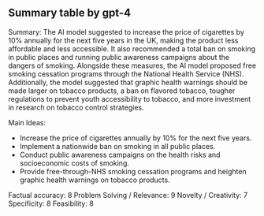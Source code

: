 ## Summary table by gpt-4
Summary: 
The AI model suggested to increase the price of cigarettes by 10% annually for the next five years in the UK, making the product less affordable and less accessible. It also recommended a total ban on smoking in public places and running public awareness campaigns about the dangers of smoking. Alongside these measures, the AI model proposed free smoking cessation programs through the National Health Service (NHS). Additionally, the model suggested that graphic health warnings should be made larger on tobacco products, a ban on flavored tobacco, tougher regulations to prevent youth accessibility to tobacco, and more investment in research on tobacco control strategies.

Main Ideas: 
- Increase the price of cigarettes annually by 10% for the next five years.
- Implement a nationwide ban on smoking in all public places.
- Conduct public awareness campaigns on the health risks and socioeconomic costs of smoking.
- Provide free-through-NHS smoking cessation programs and heighten graphic health warnings on tobacco products.

Factual accuracy: 8
Problem Solving / Relevance: 9
Novelty / Creativity: 7
Specificity: 8
Feasibility: 8